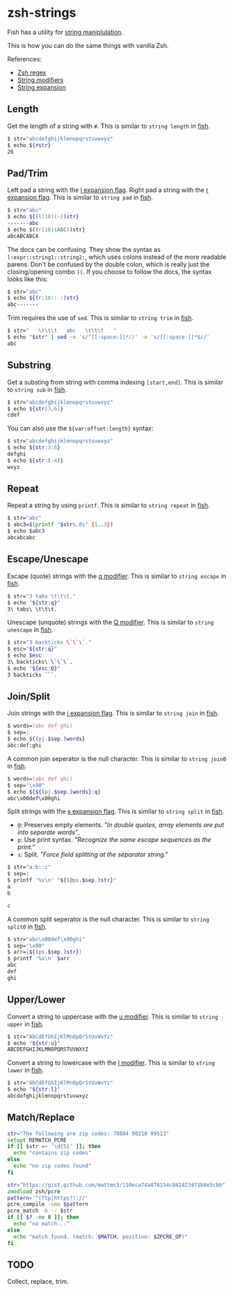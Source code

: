 # zsh-strings

Fish has a utility for [string maniplulation][string].

This is how you can do the same things with vanilla Zsh.

References:
- [Zsh regex][3]
- [String modifiers][1]
- [String expansion][2]

## Length

Get the length of a string with `#`.
This is similar to `string length` in [fish][length].

```zsh
$ str="abcdefghijklmnopqrstuvwxyz"
$ echo ${#str}
26
```

## Pad/Trim

Left pad a string with the [l expansion flag][2].
Right pad a string with the [r expansion flag][2].
This is similar to `string pad` in [fish][pad].

```zsh
$ str="abc"
$ echo ${(l(10)(-))str}
-------abc
$ echo ${(r(10)(ABC))str}
abcABCABCA
```

The docs can be confusing. They show the syntax as `l:expr::string1::string2:`, which
uses colons instead of the more readable parens. Don't be confused by the double colon,
which is really just the closing/opening combo `)(`. If you choose to follow the docs,
the syntax looks like this:

```zsh
$ str="abc"
$ echo ${(r:10::-:)str}
abc-------
```

Trim requires the use of `sed`. This is similar to `string trim` in [fish][trim].

```zsh
$ str="   \t\t\t   abc   \t\t\t   "
$ echo "$str" | sed -e 's/^[[:space:]]*//' -e 's/[[:space:]]*$//'
abc
```

## Substring

Get a substing from string with comma indexing `[start,end]`.
This is similar to `string sub` in [fish][sub].

```zsh
$ str="abcdefghijklmnopqrstuvwxyz"
$ echo ${str[3,6]}
cdef
```

You can also use the `${var:offset:length}` syntax:

```zsh
$ str="abcdefghijklmnopqrstuvwxyz"
$ echo ${str:3:6}
defghi
$ echo ${str:(-4)}
wxyz
```

## Repeat

Repeat a string by using `printf`.
This is similar to `string repeat` in [fish][repeat].

```zsh
$ str="abc"
$ abc3=$(printf "$str%.0s" {1..3})
$ echo $abc3
abcabcabc
```

## Escape/Unescape

Escape (quote) strings with the [q modifier][1].
This is similar to `string escape` in [fish][escape].

```zsh
$ str="3 tabs \t\t\t."
$ echo "${str:q}"
3\ tabs\ \t\t\t.
```

Unescape (unquote) strings with the [Q modifier][1].
This is similar to `string unescape` in [fish][unescape].

```zsh
$ str="3 backticks \`\`\`."
$ esc="${str:q}"
$ echo $esc
3\ backticks\ \`\`\`.
$ echo "${esc:Q}"
3 backticks ```.
```

## Join/Split

Join strings with the [j expansion flag][2].
This is similar to `string join` in [fish][join].

```zsh
$ words=(abc def ghi)
$ sep=:
$ echo ${(pj.$sep.)words}
abc:def:ghi
```

A common join seperator is the null character.
This is similar to `string join0` in [fish][join0].

```zsh
$ words=(abc def ghi)
$ sep="\x00"
$ echo ${${(pj.$sep.)words}:q}
abc\x00def\x00ghi
```

Split strings with the [s expansion flag][2].
This is similar to `string split` in [fish][split].

- `@`: Preserves empty elements. _"In double quotes, array elements are put into separate words"_.
- `p`: Use print syntax. _"Recognize the same escape sequences as the print."_
- `s`: Split. _"Force field splitting at the separator string."_

```zsh
$ str="a:b::c"
$ sep=:
$ printf '%s\n' "${(@ps.$sep.)str}"
a
b

c
```

A common split seperator is the null character.
This is similar to `string split0` in [fish][split0].

```zsh
$ str="abc\x00def\x00ghi"
$ sep="\x00"
$ arr=(${(ps.$sep.)str})
$ printf '%s\n' $arr
abc
def
ghi
```

## Upper/Lower

Convert a string to uppercase with the [u modifier][1].
This is similar to `string upper` in [fish][upper].

```zsh
$ str="AbCdEfGhIjKlMnOpQrStUvWxYz"
$ echo "${str:u}"
ABCDEFGHIJKLMNOPQRSTUVWXYZ
```

Convert a string to lowercase with the [l modifier][1].
This is similar to `string lower` in [fish][lower].

```zsh
$ str="AbCdEfGhIjKlMnOpQrStUvWxYz"
$ echo "${str:l}"
abcdefghijklmnopqrstuvwxyz
```

## Match/Replace

```zsh
str="The following are zip codes: 78884 90210 99513"
setopt REMATCH_PCRE
if [[ $str =~ '\d{5}' ]]; then
  echo "contains zip codes"
else
  echo "no zip codes found"
fi
```

```zsh
str="https://gist.github.com/mattmc3/110eca74a876154c842423471b8e5cbb"
zmodload zsh/pcre
pattern='^(ftp|https?)://'
pcre_compile -smx $pattern
pcre_match -b -- $str
if [[ $? -ne 0 ]]; then
  echo "no match..."
else
  echo "match found. (match: $MATCH, position: $ZPCRE_OP)"
fi
```

## TODO

Collect, replace, trim.

[1]: https://zsh.sourceforge.io/Doc/Release/Expansion.html#Modifiers
[2]: https://zsh.sourceforge.io/Doc/Release/Expansion.html#Parameter-Expansion-Flags
[3]: https://zsh.sourceforge.io/Doc/Release/Zsh-Modules.html#The-zsh_002fpcre-Module
[collect]: https://fishshell.com/docs/current/cmds/string-collect.html
[escape]: https://fishshell.com/docs/current/cmds/string-escape.html
[join]: https://fishshell.com/docs/current/cmds/string-join.html
[join0]: https://fishshell.com/docs/current/cmds/string-join0.html
[length]: https://fishshell.com/docs/current/cmds/string-length.html
[lower]: https://fishshell.com/docs/current/cmds/string-lower.html
[match]: https://fishshell.com/docs/current/cmds/string-match.html
[pad]: https://fishshell.com/docs/current/cmds/string-pad.html
[repeat]: https://fishshell.com/docs/current/cmds/string-repeat.html
[replace]: https://fishshell.com/docs/current/cmds/string-replace.html
[split]: https://fishshell.com/docs/current/cmds/string-split.html
[split0]: https://fishshell.com/docs/current/cmds/string-split0.html
[string]: https://fishshell.com/docs/current/cmds/string.html
[sub]: https://fishshell.com/docs/current/cmds/string-sub.html
[trim]: https://fishshell.com/docs/current/cmds/string-trim.html
[unescape]: https://fishshell.com/docs/current/cmds/string-unescape.html
[upper]: https://fishshell.com/docs/current/cmds/string-upper.html
